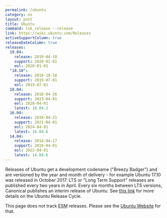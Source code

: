 ```yaml
---
permalink: /ubuntu
category: os
layout: post
title: Ubuntu
command: lsb_release --release
link: https://wiki.ubuntu.com/Releases
activeSupportColumn: true
releaseDateColumn: true
releases:
  19.04:
    release: 2019-04-18
    support: 2020-01-01
    eol: 2020-01-01
  "18.10":
    release: 2018-10-18
    support: 2019-07-01
    eol: 2019-07-01
  18.04:
    release: 2018-04-26
    support: 2023-04-01
    eol: 2028-04-01
    latest: 18.04.2
  16.04:
    release: 2018-04-21
    support: 2021-04-01
    eol: 2024-04-01
    latest: 16.04.6
  14.04:
    release: 2014-04-17
    support: 2019-04-01
    eol: 2022-04-01
    latest: 14.04.6
---
```


Releases of Ubuntu get a development codename ("Breezy Badger") and are versioned by the year and month of delivery - for example Ubuntu 17.10 was released in October 2017. LTS or "Long Term Support" releases are published every two years in April. Every six months between LTS versions, Canonical publishes an interim release of Ubuntu. See [this link](https://www.ubuntu.com/about/release-cycle) for more details on the Ubuntu Release Cycle.

This page does not track <abbr title="Extended Security Maintenance">ESM</abbr> releases. Please see the [Ubuntu Website]({{page.link}}) for that.
